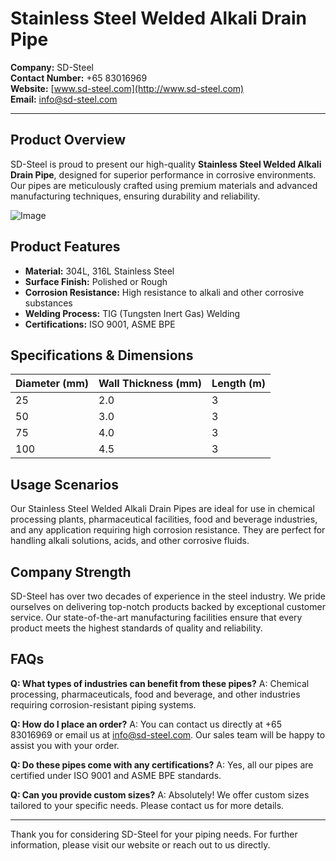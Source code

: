 # Stainless Steel Welded Alkali Drain Pipe

**Company:** SD-Steel  
**Contact Number:** +65 83016969  
**Website:** [www.sd-steel.com](http://www.sd-steel.com)  
**Email:** info@sd-steel.com

---

## Product Overview

SD-Steel is proud to present our high-quality **Stainless Steel Welded Alkali Drain Pipe**, designed for superior performance in corrosive environments. Our pipes are meticulously crafted using premium materials and advanced manufacturing techniques, ensuring durability and reliability.

![Image](https://github.com/user-attachments/assets/2567258e-e124-4816-932d-1809bd27ef0b)

## Product Features

- **Material:** 304L, 316L Stainless Steel
- **Surface Finish:** Polished or Rough
- **Corrosion Resistance:** High resistance to alkali and other corrosive substances
- **Welding Process:** TIG (Tungsten Inert Gas) Welding
- **Certifications:** ISO 9001, ASME BPE

## Specifications & Dimensions

| Diameter (mm) | Wall Thickness (mm) | Length (m) | 
|---------------|---------------------|------------|
| 25            | 2.0                 | 3          |
| 50            | 3.0                 | 3          |
| 75            | 4.0                 | 3          |
| 100           | 4.5                 | 3          |

## Usage Scenarios

Our Stainless Steel Welded Alkali Drain Pipes are ideal for use in chemical processing plants, pharmaceutical facilities, food and beverage industries, and any application requiring high corrosion resistance. They are perfect for handling alkali solutions, acids, and other corrosive fluids.

## Company Strength

SD-Steel has over two decades of experience in the steel industry. We pride ourselves on delivering top-notch products backed by exceptional customer service. Our state-of-the-art manufacturing facilities ensure that every product meets the highest standards of quality and reliability.

## FAQs

**Q: What types of industries can benefit from these pipes?**
A: Chemical processing, pharmaceuticals, food and beverage, and other industries requiring corrosion-resistant piping systems.

**Q: How do I place an order?**
A: You can contact us directly at +65 83016969 or email us at info@sd-steel.com. Our sales team will be happy to assist you with your order.

**Q: Do these pipes come with any certifications?**
A: Yes, all our pipes are certified under ISO 9001 and ASME BPE standards.

**Q: Can you provide custom sizes?**
A: Absolutely! We offer custom sizes tailored to your specific needs. Please contact us for more details.

---

Thank you for considering SD-Steel for your piping needs. For further information, please visit our website or reach out to us directly.